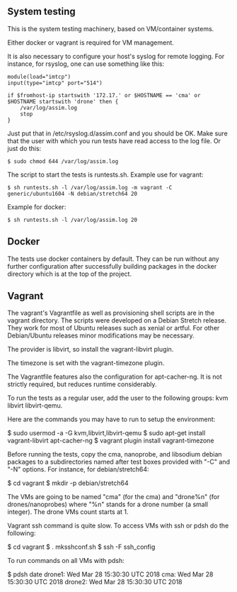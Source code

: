 System testing
--------------

This is the system testing machinery, based on VM/container
systems.

Either docker or vagrant is required for VM management.

It is also necessary to configure your host's syslog for remote
logging. For instance, for rsyslog, one can use something like
this:

	module(load="imtcp")
	input(type="imtcp" port="514")

	if $fromhost-ip startswith '172.17.' or $HOSTNAME == 'cma' or $HOSTNAME startswith 'drone' then {
		/var/log/assim.log
		stop
	}

Just put that in /etc/rsyslog.d/assim.conf and you should be OK.
Make sure that the user with which you run tests have read access
to the log file. Or just do this:

	$ sudo chmod 644 /var/log/assim.log

The script to start the tests is runtests.sh. Example use for
vagrant:

	$ sh runtests.sh -l /var/log/assim.log -m vagrant -C generic/ubuntu1604 -N debian/stretch64 20

Example for docker:

	$ sh runtests.sh -l /var/log/assim.log 20

Docker
------

The tests use docker containers by default. They can be run
without any further configuration after successfully building
packages in the docker directory which is at the top of the
project.

Vagrant
-------

The vagrant's Vagrantfile as well as provisioning shell scripts
are in the vagrant directory. The scripts were developed on a
Debian Stretch release. They work for most of Ubuntu releases
such as xenial or artful. For other Debian/Ubuntu releases minor
modifications may be necessary.

The provider is libvirt, so install the vagrant-libvirt plugin.

The timezone is set with the vagrant-timezone plugin.

The Vagrantfile features also the configuration for
apt-cacher-ng. It is not strictly required, but reduces runtime
considerably.

To run the tests as a regular user, add the user to the following
groups: kvm libvirt libvirt-qemu.

Here are the commands you may have to run to setup the
environment:

$ sudo usermod -a -G kvm,libvirt,libvirt-qemu <user>
$ sudo apt-get install vagrant-libvirt apt-cacher-ng
$ vagrant plugin install vagrant-timezone

Before running the tests, copy the cma, nanoprobe, and libsodium
debian packages to a subdirectories named after test boxes
provided with "-C" and "-N" options. For instance, for
debian/stretch64:

$ cd vagrant
$ mkdir -p debian/stretch64

The VMs are going to be named "cma" (for the cma) and "drone%n"
(for drones/nanoprobes) where "%n" stands for a drone number (a
small integer). The drone VMs count starts at 1.

Vagrant ssh command is quite slow. To access VMs with ssh or pdsh
do the following:

$ cd vagrant
$ . mksshconf.sh
$ ssh -F ssh_config <hostname>

To run commands on all VMs with pdsh:

$ pdsh date
drone1: Wed Mar 28 15:30:30 UTC 2018
cma: Wed Mar 28 15:30:30 UTC 2018
drone2: Wed Mar 28 15:30:30 UTC 2018

